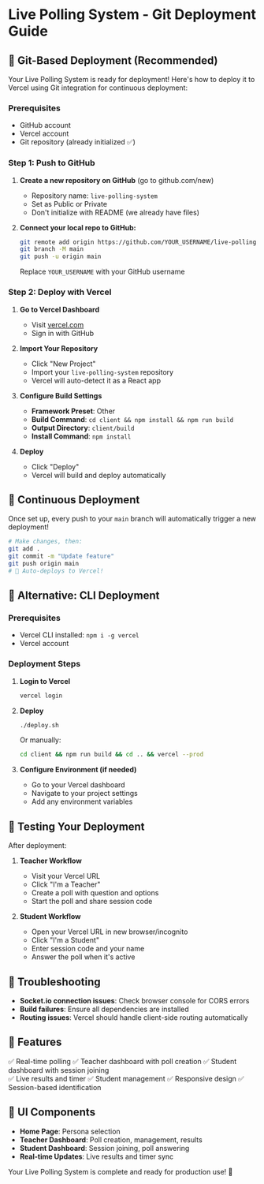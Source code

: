 # Live Polling System - Git Deployment Guide

## 🚀 Git-Based Deployment (Recommended)

Your Live Polling System is ready for deployment! Here's how to deploy it to Vercel using Git integration for continuous deployment:

### Prerequisites
- GitHub account  
- Vercel account
- Git repository (already initialized ✅)

### Step 1: Push to GitHub

1. **Create a new repository on GitHub** (go to github.com/new)
   - Repository name: `live-polling-system`
   - Set as Public or Private
   - Don't initialize with README (we already have files)

2. **Connect your local repo to GitHub:**
   ```bash
   git remote add origin https://github.com/YOUR_USERNAME/live-polling-system.git
   git branch -M main
   git push -u origin main
   ```
   Replace `YOUR_USERNAME` with your GitHub username

### Step 2: Deploy with Vercel

1. **Go to Vercel Dashboard**
   - Visit [vercel.com](https://vercel.com)
   - Sign in with GitHub

2. **Import Your Repository**
   - Click "New Project"
   - Import your `live-polling-system` repository
   - Vercel will auto-detect it as a React app

3. **Configure Build Settings**
   - **Framework Preset**: Other
   - **Build Command**: `cd client && npm install && npm run build`
   - **Output Directory**: `client/build`
   - **Install Command**: `npm install`

4. **Deploy**
   - Click "Deploy"
   - Vercel will build and deploy automatically

## 🔄 Continuous Deployment

Once set up, every push to your `main` branch will automatically trigger a new deployment!

```bash
# Make changes, then:
git add .
git commit -m "Update feature"
git push origin main
# 🎉 Auto-deploys to Vercel!
```

## 📱 Alternative: CLI Deployment

### Prerequisites
- Vercel CLI installed: `npm i -g vercel`
- Vercel account

### Deployment Steps

1. **Login to Vercel**
   ```bash
   vercel login
   ```

2. **Deploy**
   ```bash
   ./deploy.sh
   ```
   Or manually:
   ```bash
   cd client && npm run build && cd .. && vercel --prod
   ```

3. **Configure Environment (if needed)**
   - Go to your Vercel dashboard
   - Navigate to your project settings
   - Add any environment variables

## 🎯 Testing Your Deployment

After deployment:

1. **Teacher Workflow**

   - Visit your Vercel URL
   - Click "I'm a Teacher"
   - Create a poll with question and options
   - Start the poll and share session code

2. **Student Workflow**
   - Open your Vercel URL in new browser/incognito
   - Click "I'm a Student"
   - Enter session code and your name
   - Answer the poll when it's active

## 🔧 Troubleshooting

- **Socket.io connection issues**: Check browser console for CORS errors
- **Build failures**: Ensure all dependencies are installed
- **Routing issues**: Vercel should handle client-side routing automatically

## 📱 Features

✅ Real-time polling
✅ Teacher dashboard with poll creation
✅ Student dashboard with session joining  
✅ Live results and timer
✅ Student management
✅ Responsive design
✅ Session-based identification

## 🎨 UI Components

- **Home Page**: Persona selection
- **Teacher Dashboard**: Poll creation, management, results
- **Student Dashboard**: Session joining, poll answering
- **Real-time Updates**: Live results and timer sync

Your Live Polling System is complete and ready for production use! 🎉
